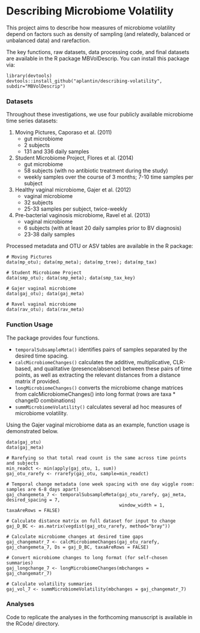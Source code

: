 # Describing Microbiome Volatility 

This project aims to describe how measures of microbiome volatility depend on factors such as density of sampling (and relatedly, balanced or unbalanced data) and rarefaction. 

The key functions, raw datasets, data processing code, and final datasets are available in the R package MBVolDescrip. You can install this package via: 

```
library(devtools)
devtools::install_github("aplantin/describing-volatility", subdir="MBVolDescrip")
```

### Datasets 

Throughout these investigations, we use four publicly available microbiome time series datasets: 

1. Moving Pictures, Caporaso et al. (2011) 
    - gut microbiome 
    - 2 subjects
    - 131 and 336 daily samples 
2. Student Microbiome Project, Flores et al. (2014) 
    - gut microbiome
    - 58 subjects (with no antibiotic treatment during the study)
    - weekly samples over the course of 3 months; 7-10 time samples per subject
3. Healthy vaginal microbiome, Gajer et al. (2012) 
    - vaginal microbiome 
    - 32 subjects 
    - 25-33 samples per subject, twice-weekly 
4. Pre-bacterial vaginosis microbiome, Ravel et al. (2013) 
    - vaginal microbiome 
    - 6 subjects (with at least 20 daily samples prior to BV diagnosis) 
    - 23-38 daily samples 

Processed metadata and OTU or ASV tables are available in the R package: 

```
# Moving Pictures
data(mp_otu); data(mp_meta); data(mp_tree); data(mp_tax)

# Student Microbiome Project 
data(smp_otu); data(smp_meta); data(smp_tax_key) 

# Gajer vaginal microbiome 
data(gaj_otu); data(gaj_meta) 

# Ravel vaginal microbiome
data(rav_otu); data(rav_meta) 
```


### Function Usage 

The package provides four functions. 

- `temporalSubsampleMeta()` identifies pairs of samples separated by the desired time spacing. 
- `calcMicrobiomeChanges()` calculates the additive, multiplicative, CLR-based, and qualitative (presence/absence) between these pairs of time points, as well as extracting the relevant distances from a distance matrix if provided. 
- `longMicrobiomeChanges()` converts the microbiome change matrices from calcMicrobiomeChanges() into long format (rows are taxa * changeID combinations)
- `summMicrobiomeVolatility()` calculates several ad hoc measures of microbiome volatility. 
 
Using the Gajer vaginal microbiome data as an example, function usage is demonstrated below. 
    
```
data(gaj_otu) 
data(gaj_meta) 

# Rarefying so that total read count is the same across time points and subjects 
min_readct <- min(apply(gaj_otu, 1, sum))
gaj_otu_rarefy <- rrarefy(gaj_otu, sample=min_readct)

# Temporal change metadata (one week spacing with one day wiggle room: samples are 6-8 days apart) 
gaj_changemeta_7 <- temporalSubsampleMeta(gaj_otu_rarefy, gaj_meta, desired_spacing = 7, 
                                          window_width = 1, taxaAreRows = FALSE) 

# Calculate distance matrix on full dataset for input to change
gaj_D_BC <- as.matrix(vegdist(gaj_otu_rarefy, method="bray"))

# Calculate microbiome changes at desired time gaps 
gaj_changematr_7 <- calcMicrobiomeChanges(gaj_otu_rarefy, gaj_changemeta_7, Ds = gaj_D_BC, taxaAreRows = FALSE)

# Convert microbiome changes to long format (for self-chosen summaries) 
gaj_longchange_7 <- longMicrobiomeChanges(mbchanges = gaj_changematr_7) 

# Calculate volatility summaries 
gaj_vol_7 <- summMicrobiomeVolatility(mbchanges = gaj_changematr_7)
```

### Analyses 

Code to replicate the analyses in the forthcoming manuscript is available in the RCode/ directory. 
